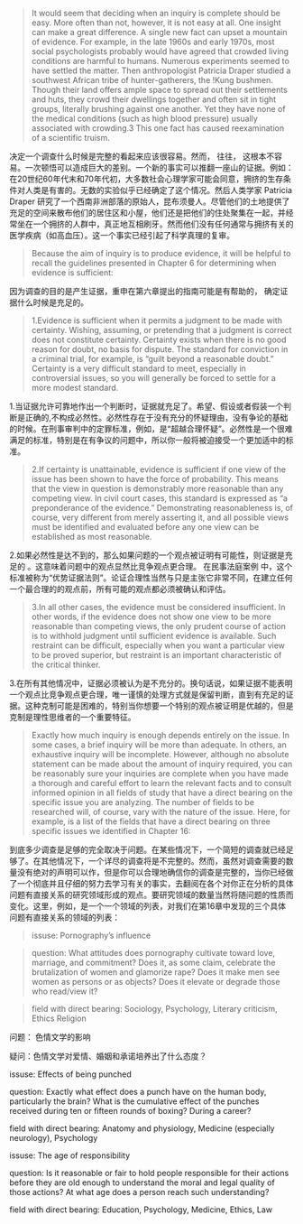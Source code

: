 > It would seem that deciding when an inquiry is complete should be easy. More often than not, however, it is not easy at all.  One insight can make a great difference. A single new fact can upset a mountain of evidence. For example, in the late 1960s  and early 1970s, most social psychologists probably would have agreed that crowded living conditions are harmful to humans.  Numerous experiments seemed to have settled the matter. Then anthropologist Patricia Draper studied a southwest African  tribe of hunter-gatherers, the !Kung bushmen. Though their land offers ample space to spread out their settlements and huts,  they crowd their dwellings together and often sit in tight groups, literally brushing against one another. Yet they have none of  the medical conditions (such as high blood pressure) usually associated with crowding.3 This one fact has caused reexamination of a scientific truism.

决定一个调查什么时候是完整的看起来应该很容易。然而， 往往， 这根本不容易。一次顿悟可以造成巨大的差别。一个新的事实可以推翻一座山的证据。例如：在20世纪60年代末和70年代初，大多数社会心理学家可能会同意，拥挤的生存条件对人类是有害的。无数的实验似乎已经确定了这个情况。然后人类学家 Patricia Draper 研究了一个西南非洲部落的原始人，昆布须曼人。尽管他们的土地提供了充足的空间来散布他们的居住区和小屋，他们还是把他们的住处聚集在一起，并经常坐在一个拥挤的人群中，真正地互相刷牙。然而他们没有任何通常与拥挤有关的医学疾病（如高血压）。这一个事实已经引起了科学真理的复审。

> Because the aim of inquiry is to produce evidence, it will be helpful to recall the guidelines presented in Chapter 6 for determining when evidence is sufficient:

因为调查的目的是产生证据，重申在第六章提出的指南可能是有帮助的， 确定证据什么时候是充足的。

> 1.Evidence is sufficient when it permits a judgment to be made with certainty. Wishing, assuming, or pretending that a judgment is correct does not constitute certainty. Certainty exists when there is no good reason for doubt, no basis for dispute. The standard for conviction in a criminal trial, for example, is “guilt beyond a reasonable doubt.” Certainty is a very difficult standard to meet, especially in controversial issues, so you will generally be forced to settle for a more modest standard.

1.当证据允许可靠地作出一个判断时，证据就充足了。希望、假设或者假装一个判断是正确的,不构成必然性。必然性存在于没有充分的怀疑理由，没有争论的基础的时候。在刑事审判中的定罪标准，例如，是“超越合理怀疑”。必然性是一个很难满足的标准，特别是在有争议的问题中，所以你一般将被迫接受一个更加适中的标准。

> 2.If certainty is unattainable, evidence is sufficient if one view of the issue has been shown to have the force of probability.  This means that the view in question is demonstrably more reasonable than any competing view. In civil court cases, this  standard is expressed as “a preponderance of the evidence.” Demonstrating reasonableness is, of course, very different  from merely asserting it, and all possible views must be identified and evaluated before any one view can be established as most reasonable.

2.如果必然性是达不到的，那么如果问题的一个观点被证明有可能性，则证据是充足的 。这意味着问题中的观点显然比竞争观点更合理。 在民事法庭案例 中，这个标准被称为“优势证据法则”。论证合理性当然与只是主张它非常不同，在建立任何一个最合理的的观点前，所有可能的观点都必须被确认和评估。

> 3.In all other cases, the evidence must be considered insufficient. In other words, if the evidence does not show one view to be more reasonable than competing views, the only prudent course of action is to withhold judgment until sufficient  evidence is available. Such restraint can be difficult, especially when you want a particular view to be proved superior, but  restraint is an important characteristic of the critical thinker.

3.在所有其他情况中，证据必须被认为是不充分的。换句话说，如果证据不能表明一个观点比竞争观点更合理，唯一谨慎的处理方式就是保留判断，直到有充足的证据。这种克制可能是困难的，特别当你想要一个特别的观点被证明是优越的，但是克制是理性思维者的一个重要特征。

> Exactly how much inquiry is enough depends entirely on the issue. In some cases, a brief inquiry will be more than adequate.  In others, an exhaustive inquiry will be incomplete. However, although no absolute statement can be made about the amount  of inquiry required, you can be reasonably sure your inquiries are complete when you have made a thorough and careful effort  to learn the relevant facts and to consult informed opinion in all fields of study that have a direct bearing on the specific issue  you are analyzing. The number of fields to be researched will, of course, vary with the nature of the issue. Here, for example,  is a list of the fields that have a direct bearing on three specific issues we identified in Chapter 16:

到底多少调查是足够的完全取决于问题。在某些情况下，一个简短的调查就已经足够了。在其他情况下，一个详尽的调查将是不完整的。然而，虽然对调查需要的数量没有绝对的声明可以作，但是你可以合理地确信你的调查是完整的，当你已经做了一个彻底并且仔细的努力去学习有关的事实，去翻阅在各个对你正在分析的具体问题有直接关系的研究领域形成的观点。要研究领域的数量当然将随问题的性质而变化。这里，例如，是一个一个领域的列表，对我们在第16章中发现的三个具体问题有直接关系的领域的列表：

> issuse: Pornography’s influence

> question: What attitudes does pornography cultivate toward love, marriage, and commitment? Does it, as some claim, celebrate the brutalization of women and glamorize rape? Does it make men see women as persons or as objects? Does it  elevate or degrade those who read/view it?

> field with direct bearing:  Sociology, Psychology, Literary criticism, Ethics Religion

问题： 色情文学的影响

疑问：色情文学对爱情、婚姻和承诺培养出了什么态度？

issuse: Effects of being punched

question: Exactly what effect does a punch have on the human body, particularly the brain? What is the cumulative effect of the punches received  during ten or fifteen rounds of boxing? During a career?

field with direct bearing: Anatomy and physiology, Medicine (especially neurology), Psychology

issuse: The age of responsibility

question: Is it reasonable or fair to hold people responsible for their actions before they are old enough to understand the  moral and legal quality of those  actions? At what age does a person reach such understanding?

field with direct bearing:  Education, Psychology, Medicine, Ethics, Law